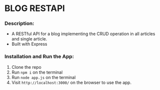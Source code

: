 # BLOG RESTAPI
### Description:
- A RESTful API for a blog implementing the CRUD operation in all articles and single article.
- Built with Express

### Installation and Run the App:
1. Clone the repo
2. Run `npm i` on the terminal
3. Run `node app.js` on the terminal
4. Visit `http://localhost:3000/` on the browser to use the app.